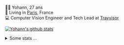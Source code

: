 <p>
  👨🏻 <bold>Yohann</bold>, 27 ans<br/>
  💼 Living in <a href="https://www.google.com/maps?q=paris">Paris</a>, France<br/>
  💻 Computer Vision Engineer and Tech Lead at <a href="https://trayvisor.com/">Trayvisor</a><br/>
</p>

<a href="https://github.com/anuraghazra/github-readme-stats"><img align="center" src="https://github-readme-stats-go94hl40s-yohann84l.vercel.app//api?username=yohann84L&show_icons=true&include_all_commits=true" alt="Yohann's github stats" /> </a>


<details>
  <summary>Some stats ...</summary><br/>
  

<!--START_SECTION:waka-->
![Code Time](http://img.shields.io/badge/Code%20Time-1%2C122%20hrs%2032%20mins-blue)

![Profile Views](http://img.shields.io/badge/Profile%20Views-0-blue)

**🐱 My GitHub Data** 

> 📦 440.7 kB Used in GitHub's Storage 
 > 
> 🏆 290 Contributions in the Year 2024
 > 
> 🚫 Not Opted to Hire
 > 
> 📜 25 Public Repositories 
 > 
> 🔑 21 Private Repositories 
 > 
**I'm an Early 🐤** 

```text
🌞 Morning                14766 commits       ████████░░░░░░░░░░░░░░░░░   31.05 % 
🌆 Daytime                27039 commits       ██████████████░░░░░░░░░░░   56.86 % 
🌃 Evening                5611 commits        ███░░░░░░░░░░░░░░░░░░░░░░   11.80 % 
🌙 Night                  139 commits         ░░░░░░░░░░░░░░░░░░░░░░░░░   00.29 % 
```
📅 **I'm Most Productive on Wednesday** 

```text
Monday                   8791 commits        █████░░░░░░░░░░░░░░░░░░░░   18.49 % 
Tuesday                  8823 commits        █████░░░░░░░░░░░░░░░░░░░░   18.55 % 
Wednesday                10618 commits       ██████░░░░░░░░░░░░░░░░░░░   22.33 % 
Thursday                 9685 commits        █████░░░░░░░░░░░░░░░░░░░░   20.37 % 
Friday                   8873 commits        █████░░░░░░░░░░░░░░░░░░░░   18.66 % 
Saturday                 285 commits         ░░░░░░░░░░░░░░░░░░░░░░░░░   00.60 % 
Sunday                   480 commits         ░░░░░░░░░░░░░░░░░░░░░░░░░   01.01 % 
```


📊 **This Week I Spent My Time On** 

```text
🕑︎ Time Zone: Europe/Paris

💬 Programming Languages: 
JavaScript               6 hrs 48 mins       █████████████░░░░░░░░░░░░   52.42 % 
Python                   4 hrs 30 mins       █████████░░░░░░░░░░░░░░░░   34.65 % 
YAML                     25 mins             █░░░░░░░░░░░░░░░░░░░░░░░░   03.23 % 
TypeScript               22 mins             █░░░░░░░░░░░░░░░░░░░░░░░░   02.83 % 
JSON                     16 mins             █░░░░░░░░░░░░░░░░░░░░░░░░   02.16 % 

🔥 Editors: 
WebStorm                 7 hrs 43 mins       ███████████████░░░░░░░░░░   59.49 % 
PyCharm                  5 hrs 3 mins        ██████████░░░░░░░░░░░░░░░   38.93 % 
VS Code                  12 mins             ░░░░░░░░░░░░░░░░░░░░░░░░░   01.58 % 

💻 Operating System: 
Mac                      12 hrs 59 mins      █████████████████████████   100.00 % 
```

**I Mostly Code in Python** 

```text
Python                   25 repos            ██████████████░░░░░░░░░░░   54.35 % 
Jupyter Notebook         5 repos             ███░░░░░░░░░░░░░░░░░░░░░░   10.87 % 
JavaScript               3 repos             ██░░░░░░░░░░░░░░░░░░░░░░░   06.52 % 
HTML                     2 repos             █░░░░░░░░░░░░░░░░░░░░░░░░   04.35 % 
Shell                    1 repo              █░░░░░░░░░░░░░░░░░░░░░░░░   02.17 % 
```




 Last Updated on 08/03/2024 00:28:21 UTC
<!--END_SECTION:waka-->
